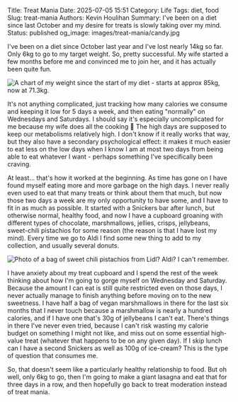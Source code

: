 Title: Treat Mania
Date: 2025-07-05 15:51
Category: Life
Tags: diet, food
Slug: treat-mania
Authors: Kevin Houlihan
Summary: I've been on a diet since last October and my desire for treats is slowly taking over my mind.
Status: published
og_image: images/treat-mania/candy.jpg

I've been on a diet since October last year and I've lost nearly 14kg so far. Only 6kg to go to my target weight. So, pretty successful. My wife started a few months before me and convinced me to join her, and it has actually been quite fun.

![A chart of my weight since the start of my diet - starts at approx 85kg, now at 71.3kg.][weight]

It's not anything complicated, just tracking how many calories we consume and keeping it low for 5 days a week, and then eating "normally" on Wednesdays and Saturdays. I should say it's especially uncomplicated for me because my wife does all the cooking 😬 The high days are supposed to keep our metabolisms relatively high. I don't know if it really works that way, but they also have a secondary psychological effect: it makes it much easier to eat less on the low days when I know I am at most two days from being able to eat whatever I want - perhaps something I've specifically been craving.

At least... that's how it worked at the beginning. As time has gone on I have found myself eating more and more garbage on the high days. I never really even used to eat that many treats or think about them that much, but now those two days a week are my only opportunity to have some, and I have to fit in as much as possible. It started with a Snickers bar after lunch, but otherwise normal, healthy food, and now I have a cupboard groaning with different types of chocolate, marshmallows, jellies, crisps, jellybeans, sweet-chili pistachios for some reason (the reason is that I have lost my mind). Every time we go to Aldi I find some new thing to add to my collection, and usually several donuts.

![Photo of a bag of sweet chili pistachios from Lidl? Aldi? I can't remember.][pistachios]

I have anxiety about my treat cupboard and I spend the rest of the week thinking about how I'm going to gorge myself on Wednesday and Saturday. Because the amount I can eat is still quite restricted even on those days, I never actually manage to finish anything before moving on to the new sweetness. I have half a bag of vegan marshmallows in there for the last six months that I never touch because a marshmallow is nearly a hundred calories, and if I have one that's 30g of jellybeans I can't eat. There's things in there I've never even tried, because I can't risk wasting my calorie budget on something I might not like, and miss out on some essential high-value treat (whatever that happens to be on any given day). If I skip lunch can I have a second Snickers as well as 100g of ice-cream? This is the type of question that consumes me.

So, that doesn't seem like a particularly healthy relationship to food. But oh well, only 6kg to go, then I'm going to make a giant lasagna and eat that for three days in a row, and then hopefully go back to treat moderation instead of treat mania.

[weight]: {static}/images/treat-mania/weight.jpg "Spot the holidays."
[pistachios]: {static}/images/treat-mania/pistachios.jpg "What is this foolishness?"

